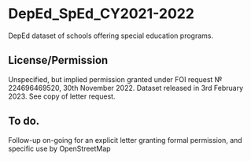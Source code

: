 # DepEd_SpEd_CY2021-2022
DepEd dataset of schools offering special education programs. 

## License/Permission
Unspecified, but implied permission granted under FOI request № 224696469520, 30th November 2022. Dataset released in 3rd February 2023. See copy of letter request.

## To do.
Follow-up on-going for an explicit letter granting formal permission, and specific use by OpenStreetMap
